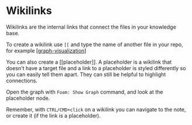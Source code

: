 # Wikilinks

Wikilinks are the internal links that connect the files in your knowledge base.

To create a wikilink use `[[` and type the name of another file in your repo, for example [[graph-visualization]]

You can also create a [[placeholder]].
A placeholder is a wikilink that doesn't have a target file and a link to a placeholder is styled differently so you can easily tell them apart.
They can still be helpful to highlight connections.

Open the graph with `Foam: Show Graph` command, and look at the placeholder node.

Remember, with `CTRL/CMD+click` on a wikilink you can navigate to the note, or create it (if the link is a placeholder).

[//begin]: # "Autogenerated link references for markdown compatibility"
[graph-visualization]: graph-visualization.md "Graph Visualization"
[//end]: # "Autogenerated link references"
